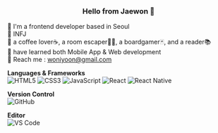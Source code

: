 <h3 align="center"> Hello from Jaewon 👋 </h3>

🌿 I'm a frontend developer based in Seoul<br>
🌿 INFJ<br>
🌿 a coffee lover☕️, a room escaper🏃‍♀️, a boardgamer🃏, and a reader📚<br>
🌿 have learned both Mobile App & Web development<br>
🌿 Reach me : woniyoon@gmail.com<br> 

<strong>Languages & Frameworks</strong><br/>
      ![HTML5](https://img.shields.io/badge/HTML5-E34F26?style=for-the-badge&logo=html5&logoColor=white)
      ![CSS3](https://img.shields.io/badge/CSS3-1572B6?style=for-the-badge&logo=css3&logoColor=white)
      ![JavaScript](https://img.shields.io/badge/JavaScript-F7DF1E?style=for-the-badge&logo=javascript&logoColor=black)
      ![React](https://img.shields.io/badge/React-20232A?style=for-the-badge&logo=react&logoColor=61DAFB)
      ![React Native](https://img.shields.io/badge/React_Native-20232A?style=for-the-badge&logo=react&logoColor=61DAFB)
      

  <strong>Version Control</strong><br/>
      ![GitHub](https://img.shields.io/badge/GitHub-100000?style=for-the-badge&logo=github&logoColor=white)
      
  <strong>Editor</strong><br/>
      ![VS Code](https://img.shields.io/badge/Visual_Studio_Code-0078D4?style=for-the-badge&logo=visual%20studio%20code&logoColor=white)

